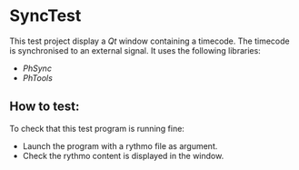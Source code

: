 SyncTest
==========

This test project display a *Qt* window containing a timecode. The timecode is synchronised to an external signal. It uses the following libraries:

- *PhSync*
- *PhTools*

How to test:
------------

To check that this test program is running fine:

- Launch the program with a rythmo file as argument.
- Check the rythmo content is displayed in the window.
